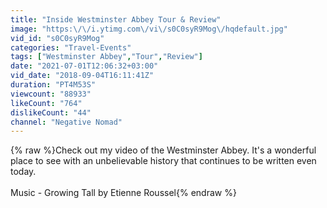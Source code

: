 ```yaml
---
title: "Inside Westminster Abbey Tour & Review"
image: "https:\/\/i.ytimg.com\/vi\/s0C0syR9Mog\/hqdefault.jpg"
vid_id: "s0C0syR9Mog"
categories: "Travel-Events"
tags: ["Westminster Abbey","Tour","Review"]
date: "2021-07-01T12:06:32+03:00"
vid_date: "2018-09-04T16:11:41Z"
duration: "PT4M53S"
viewcount: "88933"
likeCount: "764"
dislikeCount: "44"
channel: "Negative Nomad"
---
```

{% raw %}Check out my video of the Westminster Abbey.  It's a wonderful place to see with an unbelievable history that continues to be written even today.<br /><br />Music - Growing Tall by Etienne Roussel{% endraw %}
